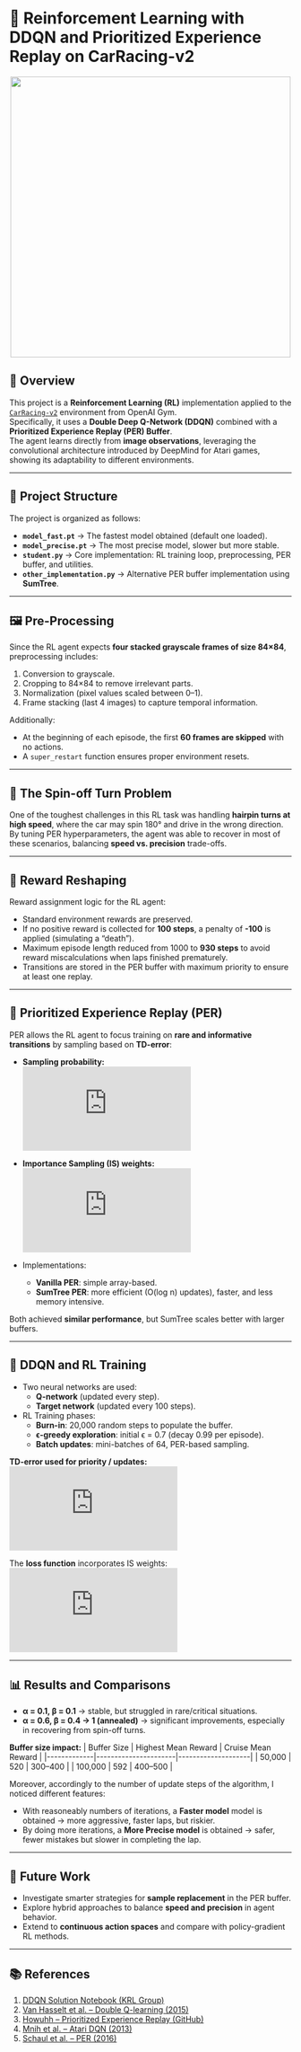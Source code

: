# 🚗 Reinforcement Learning with DDQN and Prioritized Experience Replay on CarRacing-v2

<p align="center">
<img src="demo.gif" width="500"/>
</p>

## 📌 Overview
This project is a **Reinforcement Learning (RL)** implementation applied to the [`CarRacing-v2`](https://gymnasium.farama.org/environments/box2d/car_racing/) environment from OpenAI Gym.  
Specifically, it uses a **Double Deep Q-Network (DDQN)** combined with a **Prioritized Experience Replay (PER) Buffer**.  
The agent learns directly from **image observations**, leveraging the convolutional architecture introduced by DeepMind for Atari games, showing its adaptability to different environments.

---

## 📂 Project Structure
The project is organized as follows:

- **`model_fast.pt`** → The fastest model obtained (default one loaded).  
- **`model_precise.pt`** → The most precise model, slower but more stable.  
- **`student.py`** → Core implementation: RL training loop, preprocessing, PER buffer, and utilities.  
- **`other_implementation.py`** → Alternative PER buffer implementation using **SumTree**.  

---

## 🖼 Pre-Processing
Since the RL agent expects **four stacked grayscale frames of size 84×84**, preprocessing includes:
1. Conversion to grayscale.  
2. Cropping to 84×84 to remove irrelevant parts.  
3. Normalization (pixel values scaled between 0–1).  
4. Frame stacking (last 4 images) to capture temporal information.  

Additionally:
- At the beginning of each episode, the first **60 frames are skipped** with no actions.  
- A `super_restart` function ensures proper environment resets.  

---

## 🔄 The Spin-off Turn Problem
One of the toughest challenges in this RL task was handling **hairpin turns at high speed**, where the car may spin 180° and drive in the wrong direction.  
By tuning PER hyperparameters, the agent was able to recover in most of these scenarios, balancing **speed vs. precision** trade-offs.

---

## 🎯 Reward Reshaping
Reward assignment logic for the RL agent:
- Standard environment rewards are preserved.  
- If no positive reward is collected for **100 steps**, a penalty of **-100** is applied (simulating a “death”).  
- Maximum episode length reduced from 1000 to **930 steps** to avoid reward miscalculations when laps finished prematurely.  
- Transitions are stored in the PER buffer with maximum priority to ensure at least one replay.  

---

## 🧠 Prioritized Experience Replay (PER)
PER allows the RL agent to focus training on **rare and informative transitions** by sampling based on **TD-error**:

- **Sampling probability:**  
  ![Sampling probability](https://latex.codecogs.com/svg.latex?P(i)%20%3D%20%5Cfrac%7Bp_i%5E%5Calpha%7D%7B%5Csum_n%20p_n%5E%5Calpha%7D)

- **Importance Sampling (IS) weights:**  
  ![IS weights](https://latex.codecogs.com/svg.latex?w_i%20%3D%20%5Cleft%28%5Cfrac%7B1%7D%7BN%7D%20%5Ccdot%20%5Cfrac%7B1%7D%7BP%28i%29%7D%5Cright%29%5E%7B%5Cbeta%7D)


- Implementations:
  - **Vanilla PER**: simple array-based.  
  - **SumTree PER**: more efficient (O(log n) updates), faster, and less memory intensive.  

Both achieved **similar performance**, but SumTree scales better with larger buffers.

---

## 🤖 DDQN and RL Training
- Two neural networks are used:
  - **Q-network** (updated every step).  
  - **Target network** (updated every 100 steps).  
- RL Training phases:
  - **Burn-in**: 20,000 random steps to populate the buffer.  
  - **ϵ-greedy exploration**: initial ϵ = 0.7 (decay 0.99 per episode).  
  - **Batch updates**: mini-batches of 64, PER-based sampling.  

**TD-error used for priority / updates:**  
![TD-error](https://latex.codecogs.com/svg.latex?%5Cdelta_j%20%3D%20R_j%20%2B%20%5Cgamma%20Q_%7B%5Ctext%7Btarget%7D%7D%28S_j%2C%20%5Coperatorname%7Bargmax%7D_a%20Q%28S_j%2C%20a%29%29%20-%20Q%28S_%7Bj-1%7D%2C%20A_%7Bj-1%7D%29)

The **loss function** incorporates IS weights:  
![Loss](https://latex.codecogs.com/svg.latex?L%20%3D%20%5Cmathrm%7Bmean%7D%28%28%5Cdelta%5E2%29%20%5Ccdot%20w%29)

---

## 📊 Results and Comparisons
- **α = 0.1, β = 0.1** → stable, but struggled in rare/critical situations.  
- **α = 0.6, β = 0.4 → 1 (annealed)** → significant improvements, especially in recovering from spin-off turns.  

**Buffer size impact:**
| Buffer Size | Highest Mean Reward | Cruise Mean Reward |
|-------------|----------------------|--------------------|
| 50,000      | 520                  | 300–400            |
| 100,000     | 592                  | 400–500            |

Moreover, accordingly to the number of update steps of the algorithm, I noticed different features:
- With reasoneably numbers of iterations, a **Faster model** model is obtained → more aggressive, faster laps, but riskier.  
- By doing more iterations, a **More Precise model** is obtained → safer, fewer mistakes but slower in completing the lap. 

---

## 🚀 Future Work
- Investigate smarter strategies for **sample replacement** in the PER buffer.  
- Explore hybrid approaches to balance **speed and precision** in agent behavior.  
- Extend to **continuous action spaces** and compare with policy-gradient RL methods.  

---

## 📚 References
1. [DDQN Solution Notebook (KRL Group)](https://github.com/KRLGroup/RL_2024/blob/main/p06_DDQN/DDQN_sol.ipynb)  
2. [Van Hasselt et al. – Double Q-learning (2015)](https://arxiv.org/abs/1509.06461)  
3. [Howuhh – Prioritized Experience Replay (GitHub)](https://github.com/Howuhh/prioritized_experience_replay)  
4. [Mnih et al. – Atari DQN (2013)](https://arxiv.org/abs/1312.5602)  
5. [Schaul et al. – PER (2016)](https://arxiv.org/abs/1511.05952)  
